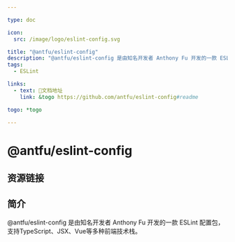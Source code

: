 ```yaml
---

type: doc

icon:
  src: /image/logo/eslint-config.svg

title: "@antfu/eslint-config"
description: "@antfu/eslint-config 是由知名开发者 Anthony Fu 开发的一款 ESLint 配置包，支持TypeScript、JSX、Vue等多种前端技术栈。"
tags:
  - ESLint

links:
  - text: 📖文档地址
    link: &togo https://github.com/antfu/eslint-config#readme

togo: *togo

---
```


<ShowLogo />

# @antfu/eslint-config

<ShowTags />

<ShowBreadcrumb />

## 资源链接

<ShowLinks />

## 简介

@antfu/eslint-config 是由知名开发者 Anthony Fu 开发的一款 ESLint 配置包，支持TypeScript、JSX、Vue等多种前端技术栈。
